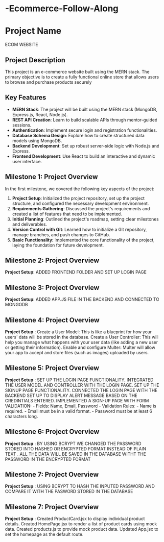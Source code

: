 # -Ecommerce-Follow-Along

# Project Name
ECOM WEBSITE

## Project Description
This project is an e-commerce website built using the MERN stack. The primary objective is to create a fully functional online store that allows users to browse and purchase products securely

## Key Features
- **MERN Stack**: The project will be built using the MERN stack (MongoDB, Express.js, React, Node.js).
- **REST API Creation**: Learn to build scalable APIs through mentor-guided sessions.
- **Authentication**: Implement secure login and registration functionalities.
- **Database Schema Design**: Explore how to create structured data models using MongoDB.
- **Backend Development**: Set up robust server-side logic with Node.js and Express.
- **Frontend Development**: Use React to build an interactive and dynamic user interface.

## Milestone 1: Project Overview
In the first milestone, we covered the following key aspects of the project:

1. **Project Setup**: Initialized the project repository, set up the project structure, and configured the necessary development environment.
2. **Requirements Gathering**: Discussed the project's requirements and created a list of features that need to be implemented.
3. **Initial Planning**: Outlined the project's roadmap, setting clear milestones and deliverables.
4. **Version Control with Git**: Learned how to initialize a Git repository, manage branches, and push changes to GitHub.
5. **Basic Functionality**: Implemented the core functionality of the project, laying the foundation for future development.

## Milestone 2: Project Overview
**Project Setup**: ADDED FRONTEND FOLDER AND SET UP LOGIN PAGE

## Milestone 3: Project Overview
**Project Setup**: ADDED APP.JS FILE IN THE BACKEND AND CONNECTED TO MONGODB

## Milestone 4: Project Overview
**Project Setup** : Create a User Model: This is like a blueprint for how your users' data will be 
                    stored in the database.
                    Create a User Controller: This will help you manage what happens with your user data (like adding a new user or getting their information).
                    Enable and configure Multer: Multer will allow your app to accept and store files (such as images) uploaded by users.

## Milestone 5: Project Overview
**Project Setup** : SET UP THE LOGIN PAGE FUNCTIONALITY.
                    INTEGRATED THE USER MODEL AND CONTROLLER WITH THE LOGIN PAGE.
                    SET UP THE SIGNUP PAGE FUNCTIONALITY.
                    CONNECTED THE LOGIN PAGE WITH THE BACKEND
                    SET UP TO DISPLAY ALERT MESSAGE BASED ON THE CREDINTIALS ENTERED.
                    IMPLEMENTED A SIGN-UP PAGE WITH FORM VALIDATION:
                    - Fields: Name, Email, Password
                    - Validation Rules: 
                      - Name is required.
                      - Email must be in a valid format.
                      - Password must be at least 6 characters long.
## Milestone 6: Project Overview
**Project Setup** : BY USING BCRYPT WE CHANGED THE PASSWORD STORED INTO HASHED OR ENCRYPTED FORMAT INSTEAD OF PLAIN  
                    TEXT . ALL THE DATA WILL BE SAVED IN THE DATABASE WITHT THE PASSWORD IN THE ENCRYPTED FORMAT

## Milestone 7: Project Overview
**Project Setup** : USING BCRYPT TO HASH THE INPUTED PASSWORD AND COMPARE IT WITH THE PASWORD STORED IN THE DATABASE

## Milestone 7: Project Overview
**Project Setup** : Created ProductCard.jsx to display individual product details.
                    Created HomePage.jsx to render a list of product cards using mock data.
                    Created products.js to provide mock product data.
                    Updated App.jsx to set the homepage as the default route.